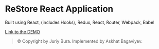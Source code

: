 # ReStore React Application

Built using React, (includes Hooks), Redux, React, Router, Webpack, Babel

[Link to the DEMO](https://bit.ly/3ZNngD9)

> © Copyright by Juriy Bura. Implemented by Askhat Bagaviyev.
